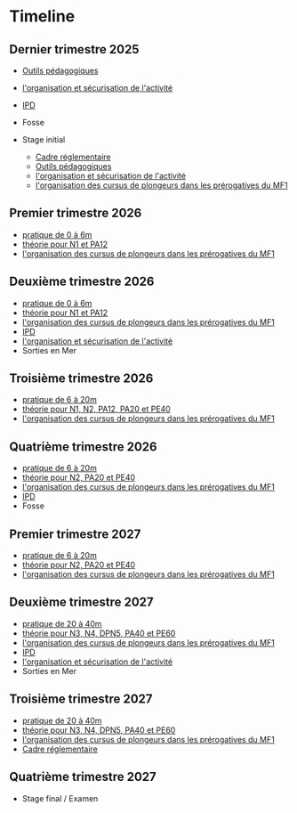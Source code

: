 # Timeline

## Dernier trimestre 2025 
* [Outils pédagogiques](modules/outils.md)
* [l'organisation et sécurisation de l'activité](modules/orga-secu.md)
* [IPD](modules/ipd.md)
* Fosse

* Stage initial
  * [Cadre réglementaire](modules/reglementaire.md)
  * [Outils pédagogiques](modules/outils.md)
  * [l'organisation et sécurisation de l'activité](modules/orga-secu.md)
  * [l'organisation des cursus de plongeurs dans les prérogatives du MF1](modules/cursus.md)

## Premier trimestre 2026
* [pratique de 0 à 6m](modules/pratiques0-6.md)
* [théorie pour N1 et PA12](modules/theorien1-n2.md)
* [l'organisation des cursus de plongeurs dans les prérogatives du MF1](modules/cursus.md)

## Deuxième trimestre 2026
* [pratique de 0 à 6m](modules/pratiques0-6.md)
* [théorie pour N1 et PA12](modules/theorien1-n2.md)
* [l'organisation des cursus de plongeurs dans les prérogatives du MF1](modules/cursus.md)
* [IPD](modules/ipd.md)
* [l'organisation et sécurisation de l'activité](modules/orga-secu.md)
* Sorties en Mer
  
## Troisième trimestre 2026
* [pratique de 6 à 20m](modules/pratiques20-40.md)
* [théorie pour N1, N2, PA12, PA20 et PE40](modules/theorien1-n2.md)
* [l'organisation des cursus de plongeurs dans les prérogatives du MF1](modules/cursus.md)

## Quatrième trimestre 2026
* [pratique de 6 à 20m](modules/pratiques20-40.md)
* [théorie pour N2, PA20 et PE40](modules/theorien1-n2.md)
* [l'organisation des cursus de plongeurs dans les prérogatives du MF1](modules/cursus.md)
* [IPD](modules/ipd.md)
* Fosse

## Premier trimestre 2027
* [pratique de 6 à 20m](modules/pratiques20-40.md)
* [théorie pour N2, PA20 et PE40](modules/theorien1-n2.md)
* [l'organisation des cursus de plongeurs dans les prérogatives du MF1](modules/cursus.md)

## Deuxième trimestre 2027
* [pratique de 20 à 40m](modules/pratiques20-40.md)
* [théorie pour N3, N4, DPN5, PA40 et PE60](modules/theorien3-pe60.md)
* [l'organisation des cursus de plongeurs dans les prérogatives du MF1](modules/cursus.md)
* [IPD](modules/ipd.md)
* [l'organisation et sécurisation de l'activité](modules/orga-secu.md)
* Sorties en Mer
  
## Troisième trimestre 2027
* [pratique de 20 à 40m](modules/pratiques20-40.md)
* [théorie pour N3, N4, DPN5, PA40 et PE60](modules/theorien3-pe60.md)
* [l'organisation des cursus de plongeurs dans les prérogatives du MF1](modules/cursus.md)
* [Cadre réglementaire](modules/reglementaire.md)

## Quatrième trimestre 2027
* Stage final / Examen
